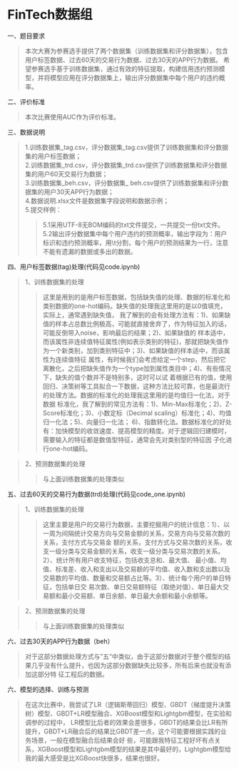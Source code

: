 # FinTech数据组
一、题目要求  
>本次大赛为参赛选手提供了两个数据集（训练数据集和评分数据集），包含用户标签数据、过去60天的交易行为数据、过去30天的APP行为数据。
希望参赛选手基于训练数据集，通过有效的特征提取，构建信用违约预测模型，并将模型应用在评分数据集上，输出评分数据集中每个用户的违约概率。  

二、评价标准  
>本次比赛使用AUC作为评价标准。  

三、数据说明  
>1.训练数据集_tag.csv，评分数据集_tag.csv提供了训练数据集和评分数据集的用户标签数据；  
>2.训练数据集_trd.csv，评分数据集_trd.csv提供了训练数据集和评分数据集的用户60天交易行为数据；  
>3.训练数据集_beh.csv，评分数据集_ beh.csv提供了训练数据集和评分数据集的用户30天APP行为数据；  
>4.数据说明.xlsx文件是数据集字段说明和数据示例；  
>5.提交样例：  
>>5.1采⽤UTF-8⽆BOM编码的txt⽂件提交，⼀共提交⼀份txt⽂件。  
>>5.2输出评分数据集中每个用户违约的预测概率，输出字段为：用户标识和违约预测概率，用\t分割，每个用户的预测结果为一行，注意不能有遗漏的数据或多出的数据。


四、用户标签数据(tag)处理(代码见code.ipynb)  
>1、训练数据集的处理  
>>这里是用到的是用户标签数据，包括缺失值的处理、数据的标准化和类别数据的one-hot编码。缺失值的处理我这里用的是以0值填充，实际上，通常遇到缺失值，
我了解到的会有处理方法有：1)、如果缺值的样本占总数比例极高，可能就直接舍弃了，作为特征加入的话，可能反倒带入noise，影响最后的结果；2)、如果缺值的
样本适中，而该属性非连续值特征属性(例如表示类别的特征)，那就把缺失值作为一个新类别，加到类别特征中；3)、如果缺值的样本适中，而该属性为连续值特征
属性，有时候我们会考虑给定一个step，然后把它离散化，之后把缺失值作为一个type加到属性类目中；4)、有些情况下，缺失的值个数并不是特别多，这时可以试
着根据已有的值，使用回归、决策树等工具拟合一下数据，这种方法比较可靠，也是最流行的处理方法。数据的标准化的处理我这里用的是均值归一化法，对于数据
标准化，我了解到的常见方法有：1)、Min-Max标准化；2)、Z-Score标准化；3)、小数定标（Decimal scaling）标准化；4)、均值归一化法；5)、向量归一化法；
6)、指数转化法。数据标准化的好处有：加快模型的收敛速度、提高模型的精度。对于逻辑回归建模时，需要输入的特征都是数值型特征，通常会先对类别型的特征因
子化进行one-hot编码。  

>2、预测数据集的处理  
>>与上面训练数据集的处理类似  

五、过去60天的交易行为数据(trd)处理(代码见code_one.ipynb)  
>1、训练数据集的处理
>>这里主要是用户的交易行为数据，主要挖掘用户的统计信息：1）、以一周为间隔统计交易方向与交易金额的关系，交易方向与交易次数的关系，支付方式与交易金
额的关系，支付方式与交易次数的关系，收支一级分类与交易金额的关系，收支一级分类与交易次数的关系。2）、统计所有用户收支特征，包括收支总和、最大值、
最小值、均值、标准差、收入和支出以及交易额的平均值、收入数和支出数以及交易数的平均值、数量和交易额占比等。3）、统计每个用户的单日特征，包括单日交
易次数、单日交易额特征（取绝对值）、单日最大交易额和最小交易额、单日余额、单日最大余额和最小余额等。

>2、预测数据集的处理  
>>与上面训练数据集的处理类似  

六、过去30天的APP行为数据（beh）
>对于这部分数据处理方式与”五“中类似，由于这部分数据对于整个模型的结果几乎没有什么提升，也因为这部分数据缺失比较多，所有后来也就没有添加这部分特
征工程后的数据。

六、模型的选择、训练与预测
>在这次比赛中，我尝试了LR（逻辑斯蒂回归）模型、GBDT（梯度提升决策树）模型、GBDT+LR模型融合、XGBoost模型和Lightgbm模型，在实验和调参的过程中，
LR模型比后者的效果会差很多，GBDT的结果会比LR有所提升，GBDT+LR融合后的结果比GBDT差一点，这个可能要根据实践的业务场景，一般在模型融合后结果会好
些，可能跟我特征工程好坏有点关系，XGBoost模型和Lightgbm模型的结果是其中最好的，Lightgbm模型给我的最大感受是比XGBoost快很多，结果也很好。
